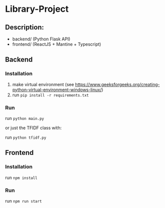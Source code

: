 # Library-Project
 
## Description:
- backend/ (Python Flask API)
- frontend/ (ReactJS + Mantine + Typescript)

## Backend

### Installation
1. make virtual environment (see https://www.geeksforgeeks.org/creating-python-virtual-environment-windows-linux/)
2. run ```pip install -r requirements.txt```

### Run

run  ```python main.py``` 

or just the TFIDF class with:

run ```python tfidf.py```


## Frontend

### Installation
run ```npm install```

### Run
run ```npm run start ```
